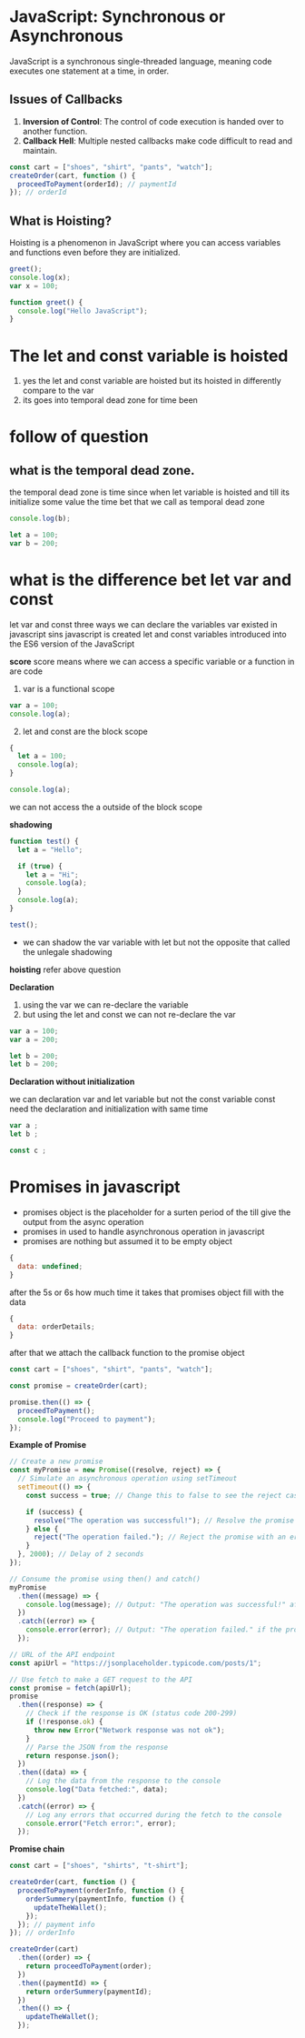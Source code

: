 # JavaScript: Synchronous or Asynchronous

JavaScript is a synchronous single-threaded language, meaning code executes one statement at a time, in order.

## Issues of Callbacks

1. **Inversion of Control**: The control of code execution is handed over to another function.
2. **Callback Hell**: Multiple nested callbacks make code difficult to read and maintain.

```javascript
const cart = ["shoes", "shirt", "pants", "watch"];
createOrder(cart, function () {
  proceedToPayment(orderId); // paymentId
}); // orderId
```

## What is Hoisting?

Hoisting is a phenomenon in JavaScript where you can access variables and functions even before they are initialized.

```javascript
greet();
console.log(x);
var x = 100;

function greet() {
  console.log("Hello JavaScript");
}
```

# The let and const variable is hoisted

1. yes the let and const variable are hoisted but its hoisted in differently compare to the var
2. its goes into temporal dead zone for time been

# follow of question

## what is the temporal dead zone.

the temporal dead zone is time since when let variable is hoisted and till its initialize some value
the time bet that we call as temporal dead zone

```javascript
console.log(b);

let a = 100;
var b = 200;
```

# what is the difference bet let var and const

let var and const three ways we can declare the variables
var existed in javascript sins javascript is created let and const variables introduced into the ES6 version of the JavaScript

**score**
score means where we can access a specific variable or a function in are code

1. var is a functional scope

```javascript
var a = 100;
console.log(a);
```

2. let and const are the block scope

```javascript
{
  let a = 100;
  console.log(a);
}

console.log(a);
```

we can not access the a outside of the block scope

**shadowing**

```javascript
function test() {
  let a = "Hello";

  if (true) {
    let a = "Hi";
    console.log(a);
  }
  console.log(a);
}

test();
```

- we can shadow the var variable with let but not the opposite
  that called the unlegale shadowing

**hoisting**
refer above question

**Declaration**

1. using the var we can re-declare the variable
2. but using the let and const we can not re-declare the var

```javascript
var a = 100;
var a = 200;

let b = 200;
let b = 200;
```

**Declaration without initialization**

we can declaration var and let variable but not the const variable const
need the declaration and initialization with same time

```javascript
var a ;
let b ;

const c ;
```

# Promises in javascript

- promises object is the placeholder for a surten period of the till give the output from the async operation
- promises in used to handle asynchronous operation in javascript
- promises are nothing but assumed it to be empty object

```javascript
{
  data: undefined;
}
```

after the 5s or 6s how much time it takes that promises object fill with the data

```javascript
{
  data: orderDetails;
}
```

after that we attach the callback function to the promise object

```javascript
const cart = ["shoes", "shirt", "pants", "watch"];

const promise = createOrder(cart);

promise.then(() => {
  proceedToPayment();
  console.log("Proceed to payment");
});
```

**Example of Promise**

```javascript
// Create a new promise
const myPromise = new Promise((resolve, reject) => {
  // Simulate an asynchronous operation using setTimeout
  setTimeout(() => {
    const success = true; // Change this to false to see the reject case

    if (success) {
      resolve("The operation was successful!"); // Resolve the promise with a success message
    } else {
      reject("The operation failed."); // Reject the promise with an error message
    }
  }, 2000); // Delay of 2 seconds
});

// Consume the promise using then() and catch()
myPromise
  .then((message) => {
    console.log(message); // Output: "The operation was successful!" after 2 seconds
  })
  .catch((error) => {
    console.error(error); // Output: "The operation failed." if the promise is rejected
  });
```

```javascript
// URL of the API endpoint
const apiUrl = "https://jsonplaceholder.typicode.com/posts/1";

// Use fetch to make a GET request to the API
const promise = fetch(apiUrl);
promise
  .then((response) => {
    // Check if the response is OK (status code 200-299)
    if (!response.ok) {
      throw new Error("Network response was not ok");
    }
    // Parse the JSON from the response
    return response.json();
  })
  .then((data) => {
    // Log the data from the response to the console
    console.log("Data fetched:", data);
  })
  .catch((error) => {
    // Log any errors that occurred during the fetch to the console
    console.error("Fetch error:", error);
  });
```

**Promise chain**

```javascript
const cart = ["shoes", "shirts", "t-shirt"];

createOrder(cart, function () {
  proceedToPayment(orderInfo, function () {
    orderSummery(paymentInfo, function () {
      updateTheWallet();
    });
  }); // payment info
}); // orderInfo

createOrder(cart)
  .then((order) => {
    return proceedToPayment(order);
  })
  .then((paymentId) => {
    return orderSummery(paymentId);
  })
  .then(() => {
    updateTheWallet();
  });
```

